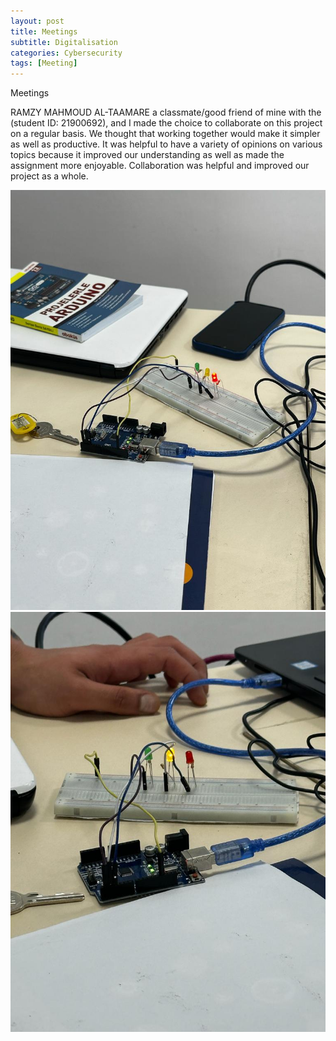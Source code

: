 ```yaml
---
layout: post
title: Meetings
subtitle: Digitalisation
categories: Cybersecurity
tags: [Meeting]
---
```


Meetings

RAMZY MAHMOUD AL-TAAMARE a classmate/good friend of mine with the   (student ID: 21900692), and I made the choice to collaborate on this project on a regular basis. We thought that working together would make it simpler as well as productive. It was helpful to have a variety of opinions on various topics because it improved our understanding as well as made the assignment more enjoyable. Collaboration was helpful and improved our project as a whole.


![datacamp certification](/assets/images/banners/seminar/TRAFFICLIGHTS2.jpg)
![datacamp certification](/assets/images/banners/seminar/iot2.jpg)
